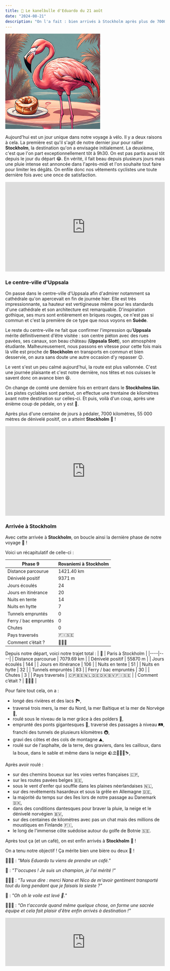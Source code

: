 ```yaml
---
title: 🥮 Le kanelbulle d'Eduardo du 21 août
date: "2024-08-21"
description: "On l'a fait : bien arrivés à Stockholm après plus de 7000 kilomètres !"
---
```


![Kanelbullar d'Eduardo](../kanelbullar_eduardo.png)

Aujourd'hui est un jour unique dans notre voyage à vélo. Il y a deux raisons à cela. La première est qu'il s'agit de notre dernier jour pour rallier **Stockholm**, la destination qu'on a envisagée initialement. La deuxième, c'est que l'on part exceptionnellement tôt à 9h30. On est pas partis aussi tôt depuis le jour du départ 😂. En vérité, il fait beau depuis plusieurs jours mais une pluie intense est annoncée dans l'après-midi et l'on souhaite tout faire pour limiter les dégâts. On enfile donc nos vêtements cyclistes une toute dernière fois avec une once de satisfaction.

<div style="width: 100%; height: 0; position: relative; padding-bottom: 56%;"><iframe src="https://giphy.com/embed/Q8IYWnnogTYM5T6Yo0" style="top: 0; left: 0; width: 100%; height: 100%; position: absolute; border: 0;" allowfullscreen scrolling="no" allow="encrypted-media;" class="giphy-embed"></iframe></div>

### Le centre-ville d'Uppsala
On passe dans le centre-ville d'Uppsala afin d'admirer notamment sa cathédrale qu'on apercevait en fin de journée hier. Elle est très impressionnante, sa hauteur est vertigineuse même pour les standards d'une cathédrale et son architecture est remarquable. D'inspiration gothique, ses murs sont entièrement en briques rouges, ce n'est pas si commun et c'est la première de ce type que nous voyons en **Suède**.

Le reste du centre-ville ne fait que confirmer l'impression qu'**Uppsala** mérite définitivement d'être visitée : son centre piéton avec des rues pavées, ses canaux, son beau château (**Uppsala Slott**), son atmosphère étudiante. Malheureusement, nous passons en vitesse pour cette fois mais là ville est proche de **Stockholm** en transports en commun et bien desservie, on aura sans doute une autre occasion d'y repasser 😉.

Le vent s'est un peu calmé aujourd'hui, la route est plus vallonnée. C'est une journée plaisante et c'est notre dernière, nos têtes et nos cuisses le savent donc on avance bien 😆.
 
On change de comté une dernière fois en entrant dans le **Stockholms län**. Les pistes cyclables sont partout, on effectue une trentaine de kilomètres avant notre destination sur celles-ci. Et puis, voilà d'un coup, après une énième coup de pédale, on y est 🏁.

Après plus d'une centaine de jours à pédaler, 7000 kilomètres, 55 000 mètres de dénivelé positif, on a atteint **Stockholm** 🥳 !

<div style="width: 100%; height: 0; position: relative; padding-bottom: 56%;"><iframe src="https://giphy.com/embed/xnCqpy38g2kHpDT1jV" style="top: 0; left: 0; width: 100%; height: 100%; position: absolute; border: 0;" allowfullscreen scrolling="no" allow="encrypted-media;" class="giphy-embed"></iframe></div>

### Arrivée à Stockholm 
Avec cette arrivée à **Stockholm**, on boucle ainsi la dernière phase de notre voyage 🤩 !

Voici un récapitulatif de celle-ci :

| Phase 9 | Rovaniemi à Stockholm |
|----|----|
| Distance parcourue | 1421.40 km |
| Dénivelé positif | 9371 m  |
| Jours écoulés   |  24  |
| Jours en itinérance  |  20 |
| Nuits en tente  |  14 |
| Nuits en hytte  |  7 |
| Tunnels empruntés   | 0 |
| Ferry / bac empruntés  | 0 |
| Chutes   |  0  |
| Pays traversés  | 🇫🇮🇸🇪 |
| Comment c’était ?  | 🥰😍🤩 |

Depuis notre départ, voici notre trajet total :
| 🦩 | Paris à Stockholm |
|----|----|
| Distance parcourue | 7079.69 km |
| Dénivelé positif | 55870 m  |
| Jours écoulés   |  144 |
| Jours en itinérance  |  106 |
| Nuits en tente  |  51 |
| Nuits en hytte  |  32 |
| Tunnels empruntés   | 83 |
| Ferry / bac empruntés  | 30 |
| Chutes | 3 |
| Pays traversés  | 🇨🇵🇧🇪🇳🇱🇩🇪🇩🇰🇧🇻🇫🇮🇸🇪 |
| Comment c’était ?  | 🥰😍🤩   |

Pour faire tout cela, on a :
- longé des rivières et des lacs 🏞️,
- traversé trois mers, la mer du Nord, la mer Baltique et la mer de Norvège 🌊,
- roulé sous le niveau de la mer grâce à des polders 🤿,
- emprunté des ponts gigantesques 🌉, traversé des passages à niveau 🛤️, franchi des tunnels de plusieurs kilomètres 🚇,
- gravi des côtes et des cols de montagne ⛰️,
- roulé sur de l'asphalte, de la terre, des graviers, dans les cailloux, dans la boue, dans le sable et même dans la neige 🪨⛱️🚵🏼‍♀️⛷️,

Après avoir roulé :
- sur des chemins boueux sur les voies vertes françaises 🇨🇵,
- sur les routes pavées belges 🇧🇪,
- sous le vent d'enfer qui souffle dans les plaines néerlandaises 🇳🇱,
- sur des revêtements hasardeux et sous la grêle en Allemagne 🇩🇪,
- la majorité du temps sur des îles lors de notre passage au Danemark 🇩🇰,
- dans des conditions dantesques pour braver la pluie, la neige et le dénivelé norvégien 🇧🇻,
- sur des centaines de kilomètres avec pas un chat mais des millions de moustiques en Finlande 🇫🇮,
- le long de l'immense côte suédoise autour du golfe de Botnie 🇸🇪.

Après tout ça (et un café), on est enfin arrivés à **Stockholm** 🤩 !

On a tenu notre objectif ! Ça mérite bien une bière ou deux 🍻 !

🤷🏼‍♂️ : *"Mais Eduardo tu viens de prendre un café."*

🦩 : *"T'occupes ! Je suis un champion, je l'ai mérité !"*

🙋🏼‍♀️ : *"Tu veux dire : merci Nana et Nico de m'avoir gentiment transporté tout du long pendant que je faisais la sieste ?"*

🦩 : *"Oh oh le voile est levé 🤫."* 

💁🏼‍♀️ : *"On t'accorde quand même quelque chose, on forme une sacrée équipe et cela fait plaisir d'être enfin arrivés à destination !"*

<div style="left: 0; width: 100%; height: 152px; position: relative;"><iframe src="https://open.spotify.com/embed/track/1lCRw5FEZ1gPDNPzy1K4zW?utm_source=oembed" style="top: 0; left: 0; width: 100%; height: 100%; position: absolute; border: 0;" allowfullscreen allow="clipboard-write; encrypted-media; fullscreen; picture-in-picture;"></iframe></div>
